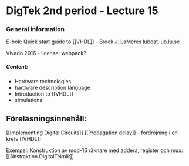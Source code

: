 
# DigTek 2nd period - Lecture 15

### General information

E-bok: Quick start guide to [[VHDL]] - Brock J. LaMeres
lubcat.lub.lu.se

Vivado 2016 - license: webpack?

##### Content:
- Hardware technologies
- hardware description language
- Introduction to [[VHDL]]
- simulations

## Föreläsningsinnehåll:
[[Implementing Digital Circuits]]
[[Propagation delay]] - fördröjning i en krets
[[VHDL]]

Exempel: Konstruktion av mod-16 räknare med addera, register och mux: 
[[Abstraktion DigitalTeknik]]












